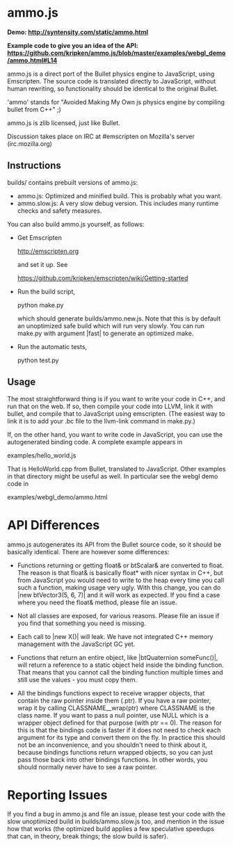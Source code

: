 ammo.js
=======


**Demo: http://syntensity.com/static/ammo.html**

**Example code to give you an idea of the API: https://github.com/kripken/ammo.js/blob/master/examples/webgl_demo/ammo.html#L14**

ammo.js is a direct port of the Bullet physics engine to JavaScript, using Emscripten. The source code is translated directly to JavaScript, without human rewriting, so functionality should be identical to the original Bullet.

'ammo' stands for "Avoided Making My Own js physics engine by compiling bullet from C++" ;)

ammo.js is zlib licensed, just like Bullet.

Discussion takes place on IRC at #emscripten on Mozilla's server (irc.mozilla.org)


Instructions
------------

builds/ contains prebuilt versions of ammo.js:

 * ammo.js: Optimized and minified build. This is probably what you want.
 * ammo.slow.js: A very slow debug version. This includes many runtime checks and safety measures.

You can also build ammo.js yourself, as follows:

 * Get Emscripten

      http://emscripten.org

   and set it up. See

      https://github.com/kripken/emscripten/wiki/Getting-started

 * Run the build script,

      python make.py

   which should generate builds/ammo.new.js. Note that this
   is by default an unoptimized safe build which will run very slowly.
   You can run make.py with argument |fast| to generate an optimized
   make.

 * Run the automatic tests,

      python test.py


Usage
-----

The most straightforward thing is if you want to write your code in C++, and
run that on the web. If so, then compile your code into LLVM, link it with
bullet, and compile that to JavaScript using emscripten. (The easiest way to
link it is to add your .bc file to the llvm-link command in make.py.)

If, on the other hand, you want to write code in JavaScript, you can use the
autogenerated binding code. A complete example appears in

  examples/hello_world.js

That is HelloWorld.cpp from Bullet, translated to JavaScript. Other examples
in that directory might be useful as well. In particular see the webgl
demo code in

  examples/webgl_demo/ammo.html


API Differences
===============

ammo.js autogenerates its API from the Bullet source code, so it should
be basically identical. There are however some differences:

  * Functions returning or getting float& or btScalar& are converted to
    float. The reason is that float& is basically float* with nicer syntax
    in C++, but from JavaScript you would need to write to the heap every
    time you call such a function, making usage very ugly. With this change,
    you can do |new btVector3(5, 6, 7)| and it will work as expected. If
    you find a case where you need the float& method, please file an issue.

  * Not all classes are exposed, for various reasons. Please file an issue
    if you find that something you need is missing.

  * Each call to |new X()| will leak. We have not integrated C++
    memory management with the JavaScript GC yet.

  * Functions that return an entire object, like |btQuaternion someFunc()|,
    will return a reference to a static object held inside the binding
    function. That means that you cannot call the binding function multiple
    times and still use the values - you must copy them.

  * All the bindings functions expect to receive wrapper objects, that
    contain the raw pointer inside them (.ptr). If you have a raw pointer,
    wrap it by calling CLASSNAME__wrap(ptr) where CLASSNAME is the class name.
    If you want to pass a null pointer, use NULL which is a wrapper object
    defined for that purpose (with ptr == 0). The reason for this is that
    the bindings code is faster if it does not need to check each argument
    for its type and convert them on the fly. In practice this should not be
    an inconvenience, and you shouldn't need to think about it, because
    bindings functions return wrapped objects, so you can just pass those
    back into other bindings functions. In other words, you should normally
    never have to see a raw pointer.


Reporting Issues
================

If you find a bug in ammo.js and file an issue, please test your code
with the slow unoptimized build in builds/ammo.slow.js too, and mention
in the issue how that works (the optimized build applies a few speculative
speedups that can, in theory, break things; the slow build is safer).

